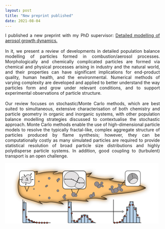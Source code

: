 ```yaml
---
layout: post
title: "New preprint published"
date: 2021-08-04
---
```


<p align="justify">
  I published a new preprint with my PhD supervisor: 
  <a href="https://como.ceb.cam.ac.uk/preprints/278/">
    Detailed modelling of aerosol growth dynamics. 
  </a>
  <br/>
  <br/>
  In it, we present a review of developments in detailed population balance modelling of particles formed in combustion/aerosol processes. 
  Morphologically and chemically complicated particles are formed via chemical and physical processes arising in industry and the natural world, 
  and their properties can have significant implications for end-product quality, human health, and the environmental. 
  Numerical methods of varying complexity are developed and applied to better understand the way particles form and grow under relevant conditions, 
  and to support experimental observations of particle structure. 
  <br/>
  <br/>
  Our review focuses on stochastic/Monte Carlo methods, which are best suited to simultaneous, extensive characterisation of both chemistry and particle geometry 
  in organic and inorganic systems, with other population balance modelling strategies discussed to contextualise the stochastic approach. 
  Monte Carlo methods enable the use of high-dimensional particle models to resolve the typically fractal-like, 
  complex aggregate structure of particles produced by flame synthesis; however, they can be computationally costly as many simulated particles are 
  required to provide statistical resolution of broad particle size distributions and highly polydisperse particle systems. 
  In addition, good coupling to (turbulent) transport is an open challenge.
</p>

<img src="/images/review_TOC.png" width="500"/>

<p>
  <br/>
  <br/>
</p>
